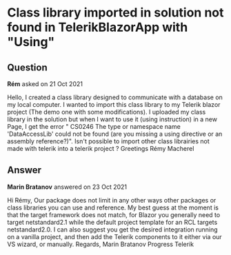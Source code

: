 # Class library imported in solution not found in TelerikBlazorApp with "Using"

## Question

**Rém** asked on 21 Oct 2021

Hello, I created a class library designed to communicate with a database on my local computer. I wanted to import this class library to my Telerik blazor project (The demo one with some modifications). I uploaded my class library in the solution but when I want to use it (using instruction) in a new Page, I get the error " CS0246 The type or namespace name 'DataAccessLib' could not be found (are you missing a using directive or an assembly reference?)". Isn't possible to import other class librairies not made with telerik into a telerik project ? Greetings Rémy Macherel

## Answer

**Marin Bratanov** answered on 23 Oct 2021

Hi Rémy, Our package does not limit in any other ways other packages or class libraries you can use and reference. My best guess at the moment is that the target framework does not match, for Blazor you generally need to target netstandard2.1 while the default project template for an RCL targets netstandard2.0. I can also suggest you get the desired integration running on a vanilla project, and then add the Telerik components to it either via our VS wizard, or manually. Regards, Marin Bratanov Progress Telerik
